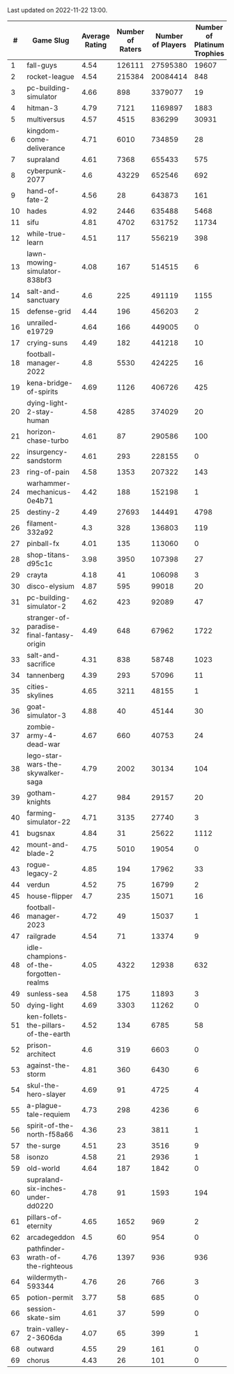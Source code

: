 Last updated on 2022-11-22 13:00.


|#|Game Slug|Average Rating|Number of Raters|Number of Players|Number of Platinum Trophies|Max Rarity (%)|
|---|---|---|---|---|---|---|
|1|fall-guys|4.54|126111|27595380|19607|4|
|2|rocket-league|4.54|215384|20084414|848|75|
|3|pc-building-simulator|4.66|898|3379077|19|48|
|4|hitman-3|4.79|7121|1169897|1883|48|
|5|multiversus|4.57|4515|836299|30931|78|
|6|kingdom-come-deliverance|4.71|6010|734859|28|30|
|7|supraland|4.61|7368|655433|575|99|
|8|cyberpunk-2077|4.6|43229|652546|692|62|
|9|hand-of-fate-2|4.56|28|643873|161|72|
|10|hades|4.92|2446|635488|5468|89|
|11|sifu|4.81|4702|631752|11734|96|
|12|while-true-learn|4.51|117|556219|398|93|
|13|lawn-mowing-simulator-838bf3|4.08|167|514515|6|88|
|14|salt-and-sanctuary|4.6|225|491119|1155|83|
|15|defense-grid|4.44|196|456203|2|80|
|16|unrailed-e19729|4.64|166|449005|0|3|
|17|crying-suns|4.49|182|441218|10|65|
|18|football-manager-2022|4.8|5530|424225|16|49|
|19|kena-bridge-of-spirits|4.69|1126|406726|425|94|
|20|dying-light-2-stay-human|4.58|4285|374029|20|0.5|
|21|horizon-chase-turbo|4.61|87|290586|100|83|
|22|insurgency-sandstorm|4.61|293|228155|0|6|
|23|ring-of-pain|4.58|1353|207322|143|96|
|24|warhammer-mechanicus-0e4b71|4.42|188|152198|1|24|
|25|destiny-2|4.49|27693|144491|4798|95|
|26|filament-332a92|4.3|328|136803|119|93|
|27|pinball-fx|4.01|135|113060|0|86|
|28|shop-titans-d95c1c|3.98|3950|107398|27|98|
|29|crayta|4.18|41|106098|3|23|
|30|disco-elysium|4.87|595|99018|20|28|
|31|pc-building-simulator-2|4.62|423|92089|47|75|
|32|stranger-of-paradise-final-fantasy-origin|4.49|648|67962|1722|98|
|33|salt-and-sacrifice|4.31|838|58748|1023|91|
|34|tannenberg|4.39|293|57096|11|85|
|35|cities-skylines|4.65|3211|48155|1|76|
|36|goat-simulator-3|4.88|40|45144|30|90|
|37|zombie-army-4-dead-war|4.67|660|40753|24|66|
|38|lego-star-wars-the-skywalker-saga|4.79|2002|30134|104|98|
|39|gotham-knights|4.27|984|29157|20|34|
|40|farming-simulator-22|4.71|3135|27740|3|80|
|41|bugsnax|4.84|31|25622|1112|97|
|42|mount-and-blade-2|4.75|5010|19054|0|4|
|43|rogue-legacy-2|4.85|194|17962|33|0.8|
|44|verdun|4.52|75|16799|2|72|
|45|house-flipper|4.7|235|15071|16|93|
|46|football-manager-2023|4.72|49|15037|1|80|
|47|railgrade|4.54|71|13374|9|98|
|48|idle-champions-of-the-forgotten-realms|4.05|4322|12938|632|9|
|49|sunless-sea|4.58|175|11893|3|37|
|50|dying-light|4.69|3303|11262|0|97|
|51|ken-follets-the-pillars-of-the-earth|4.52|134|6785|58|49|
|52|prison-architect|4.6|319|6603|0|40|
|53|against-the-storm|4.81|360|6430|6|25|
|54|skul-the-hero-slayer|4.69|91|4725|4|96|
|55|a-plague-tale-requiem|4.73|298|4236|6|93|
|56|spirit-of-the-north-f58a66|4.36|23|3811|1|58|
|57|the-surge|4.51|23|3516|9|94|
|58|isonzo|4.58|21|2936|1|61|
|59|old-world|4.64|187|1842|0|86|
|60|supraland-six-inches-under-dd0220|4.78|91|1593|194|99|
|61|pillars-of-eternity|4.65|1652|969|2|80|
|62|arcadegeddon|4.5|60|954|0|94|
|63|pathfinder-wrath-of-the-righteous|4.76|1397|936|936|38|
|64|wildermyth-593344|4.76|26|766|3|0.4|
|65|potion-permit|3.77|58|685|0|98|
|66|session-skate-sim|4.61|37|599|0|27|
|67|train-valley-2-3606da|4.07|65|399|1|88|
|68|outward|4.55|29|161|0|83|
|69|chorus|4.43|26|101|0|85|
